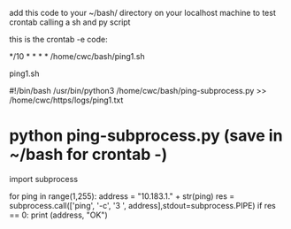 add this code to your ~/bash/ directory on your localhost machine to test crontab calling a sh and py script

this is the crontab -e code:

*/10 * * * * /home/cwc/bash/ping1.sh

ping1.sh

#!/bin/bash
/usr/bin/python3 /home/cwc/bash/ping-subprocess.py  >> /home/cwc/https/logs/ping1.txt


# python ping-subprocess.py (save in ~/bash for crontab -)
import subprocess

for ping in range(1,255):
    address = "10.183.1." + str(ping)
    res = subprocess.call(['ping', '-c', '3  ', address],stdout=subprocess.PIPE)
    if res == 0:
        print (address, "OK")
   

